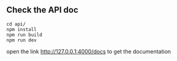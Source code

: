 ## Check the API doc

```
cd api/
npm install
npm run build
npm run dev

```

open the link http://127.0.0.1:4000/docs to get the documentation
